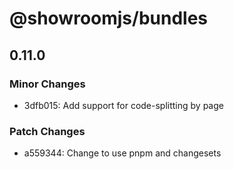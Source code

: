 # @showroomjs/bundles

## 0.11.0
### Minor Changes

- 3dfb015: Add support for code-splitting by page

### Patch Changes

- a559344: Change to use pnpm and changesets
